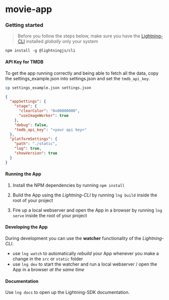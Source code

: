 # movie-app


### Getting started

> Before you follow the steps below, make sure you have the
[Lightning-CLI](https://rdkcentral.github.io/Lightning-CLI/#/) installed _globally_ only your system

```
npm install -g @lightningjs/cli
```

#### API Key for TMDB

To get the app running correctly and being able to fetch all the data, copy the settings_example.json into settings.json and set the `tmdb_api_key`.

```bash
cp settings_example.json settings.json
```

```json
{
  "appSettings": {
    "stage": {
      "clearColor": "0x00000000",
      "useImageWorker": true
    },
    "debug": false,
    "tmdb_api_key": "<your api key>"
  },
  "platformSettings": {
    "path": "./static",
    "log": true,
    "showVersion": true
  }
}
```

#### Running the App

1. Install the NPM dependencies by running `npm install`

2. Build the App using the _Lightning-CLI_ by running `lng build` inside the root of your project

3. Fire up a local webserver and open the App in a browser by running `lng serve` inside the root of your project

#### Developing the App

During development you can use the **watcher** functionality of the _Lightning-CLI_.

- use `lng watch` to automatically _rebuild_ your App whenever you make a change in the `src` or  `static` folder
- use `lng dev` to start the watcher and run a local webserver / open the App in a browser _at the same time_

#### Documentation

Use `lng docs` to open up the Lightning-SDK documentation.
